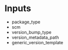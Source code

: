 
# Inputs
- package_type
- scm
- version_bump_type
- version_metadata_path
- generic_version_template
